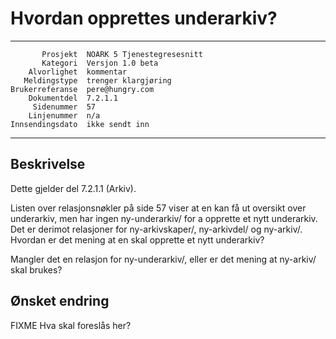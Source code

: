 Hvordan opprettes underarkiv?
=============================

 ------------------  ---------------------------------
           Prosjekt  NOARK 5 Tjenestegresesnitt
           Kategori  Versjon 1.0 beta
        Alvorlighet  kommentar
       Meldingstype  trenger klargjøring
    Brukerreferanse  pere@hungry.com
        Dokumentdel  7.2.1.1
         Sidenummer  57
        Linjenummer  n/a
    Innsendingsdato  ikke sendt inn
 ------------------  ---------------------------------

Beskrivelse
-----------

Dette gjelder del 7.2.1.1 (Arkiv).

Listen over relasjonsnøkler på side 57 viser at en kan få ut oversikt
over underarkiv, men har ingen ny-underarkiv/ for a opprette et nytt
underarkiv.  Det er derimot relasjoner for ny-arkivskaper/,
ny-arkivdel/ og ny-arkiv/.  Hvordan er det mening at en skal opprette
et nytt underarkiv?

Mangler det en relasjon for ny-underarkiv/, eller er det mening at
ny-arkiv/ skal brukes?

Ønsket endring
--------------

FIXME Hva skal foreslås her?
